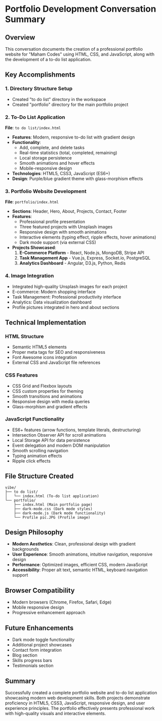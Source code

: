 # Portfolio Development Conversation Summary

## Overview
This conversation documents the creation of a professional portfolio website for "Maham Codes" using HTML, CSS, and JavaScript, along with the development of a to-do list application.

## Key Accomplishments

### 1. Directory Structure Setup
- Created "to do list" directory in the workspace
- Created "portfolio" directory for the main portfolio project

### 2. To-Do List Application
**File**: `to do list/index.html`
- **Features**: Modern, responsive to-do list with gradient design
- **Functionality**: 
  - Add, complete, and delete tasks
  - Real-time statistics (total, completed, remaining)
  - Local storage persistence
  - Smooth animations and hover effects
  - Mobile-responsive design
- **Technologies**: HTML5, CSS3, JavaScript (ES6+)
- **Design**: Purple/blue gradient theme with glass-morphism effects

### 3. Portfolio Website Development
**File**: `portfolio/index.html`
- **Sections**: Header, Hero, About, Projects, Contact, Footer
- **Features**:
  - Professional profile presentation
  - Three featured projects with Unsplash images
  - Responsive design with smooth animations
  - Interactive elements (typing effect, ripple effects, hover animations)
  - Dark mode support (via external CSS)
- **Projects Showcased**:
  1. **E-Commerce Platform** - React, Node.js, MongoDB, Stripe API
  2. **Task Management App** - Vue.js, Express, Socket.io, PostgreSQL  
  3. **Analytics Dashboard** - Angular, D3.js, Python, Redis

### 4. Image Integration
- Integrated high-quality Unsplash images for each project
- E-commerce: Modern shopping interface
- Task Management: Professional productivity interface
- Analytics: Data visualization dashboard
- Profile pictures integrated in hero and about sections

## Technical Implementation

### HTML Structure
- Semantic HTML5 elements
- Proper meta tags for SEO and responsiveness
- Font Awesome icons integration
- External CSS and JavaScript file references

### CSS Features
- CSS Grid and Flexbox layouts
- CSS custom properties for theming
- Smooth transitions and animations
- Responsive design with media queries
- Glass-morphism and gradient effects

### JavaScript Functionality
- ES6+ features (arrow functions, template literals, destructuring)
- Intersection Observer API for scroll animations
- Local Storage API for data persistence
- Event delegation and modern DOM manipulation
- Smooth scrolling navigation
- Typing animation effects
- Ripple click effects

## File Structure Created
```
vibe/
├── to do list/
│   └── index.html (To-do list application)
└── portfolio/
    ├── index.html (Main portfolio page)
    ├── dark-mode.css (Dark mode styles)
    ├── dark-mode.js (Dark mode functionality)
    └── Profile pic.JPG (Profile image)
```

## Design Philosophy
- **Modern Aesthetics**: Clean, professional design with gradient backgrounds
- **User Experience**: Smooth animations, intuitive navigation, responsive design
- **Performance**: Optimized images, efficient CSS, modern JavaScript
- **Accessibility**: Proper alt text, semantic HTML, keyboard navigation support

## Browser Compatibility
- Modern browsers (Chrome, Firefox, Safari, Edge)
- Mobile responsive design
- Progressive enhancement approach

## Future Enhancements
- Dark mode toggle functionality
- Additional project showcases
- Contact form integration
- Blog section
- Skills progress bars
- Testimonials section

## Summary
Successfully created a complete portfolio website and to-do list application showcasing modern web development skills. Both projects demonstrate proficiency in HTML5, CSS3, JavaScript, responsive design, and user experience principles. The portfolio effectively presents professional work with high-quality visuals and interactive elements.
